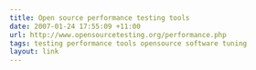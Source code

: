 ```yaml
---
title: Open source performance testing tools
date: 2007-01-24 17:55:09 +11:00
url: http://www.opensourcetesting.org/performance.php
tags: testing performance tools opensource software tuning
layout: link
---
```

